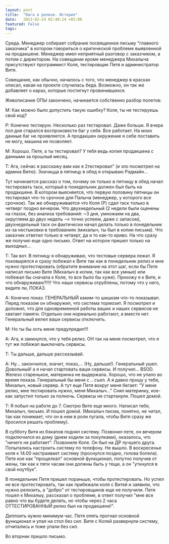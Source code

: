 ```yaml
---
layout: post
title:  "Бага в релизе. История"
date:   2013-02-24 02:40:14 +03:00
featured: False
tags: 
---
```

Среда. Менеджер собирает собрание посвященное письму "главного заказчика" в котором говориться о критической проблеме выявленной на продакшене. Менеджер имел неприятный разговор с заказчиком, а потом с директором. 
На совещании кроме менеджера Михалыча  присутствуют программист Коля, тестировщик Петя и администратор Витя. 

Совещание, как обычно, началось с того, что менеджер в красках описал, какая на проекте случилась беда. Возможно, он так же добавляет о карах, которые постигнут провинившихся. 

Живописание ОПЫ закончено, начинается собственно разбор полетов:

М: Как можно было допустить такую ошибку? Коля, ты не тестируешь свой код?

Р: Конечно тестирую. Несколько раз тестировал. Даже больше. Я вчера пол дня старался воспроизвести баг у себя. Все работает. На моих данные баг не проявляется. А продакшен окружение я себе поставить не могу, машина не позволяет.

М: Хорошо. Петя, а ты тестировал? У тебя ведь копия продакшена с данными за прошлый месяц.

Т: Ага, сейчас я расскажу вам как я 2тестировал" (и зло посмотрел на админа Витю). Значицца в пятницу в обед я открываю Рэдмайн...

Тут начинается рассказ о том, почему он только в пятницу в обед начал тестировать таск, который в понедельник должен был быть на продакшене. В котором выясняется, что первую половину пятницы он тестировал что-то срочное  для Палыча (менеджер, у которого все срочное). Так же обнаруживается что Коля (Р) сдал таск только в четверг поздно вечером. Что двухнедельный (2 недели были оценены на глазок, без анализа требований: ~3 дня, умножаем на два, округляем до двух недель --> точно успеем, даже с запасом), двухнедельный таск он фактически начал делать только в понедельник из-за нестыковки в требованиях (михалыч, ты был в копии письма). Что заказчик ответил только в четверг, да и то как-то криво. На что сразу же получил еще одно письмо. Ответ на которое пришел только на выходных...

Т: Так вот. В пятницу я обнаруживаю, что тестовые сервера лежат. Я поковырялся и сразу побежал к Вите так как в понедельник релиз и мне нужно протестировать (обратите внимание на этот шаг, если бы Петя написал письмо Вите (Михалыч в копии, так как все умные) или побежал бы сначала к Коле, то все было бы хуже). Прихожу я к Вите, и что обнаруживаю?!!!! Что наши сервисы отрублены, потому что у него, видите ли, ПОКАЗ.

А: Конечно показ. ГЕНЕРАЛЬНЫЙ каким-то шишкам что-то показывал.  Перед показом он обнаружил, что система тормозит. Я посмотрел и доложил, что для одновременной работы ваших и наших сервисов не хватает памяти. Отдельно они нормально работают, а вместе нет. Генеральный велел ваши сервисы отключить.

М: Но ты бы хоть меня предупредил!!!

А: Ага, я заикнулся, что у тебя релиз. ОН так на меня посмотрел, что я тут же побежал выключать сервисы.

Т: Ты дальше, дальше рассказывай.

А: Ну... закончился, значит, показ,... (Ну, дальше!). Генеральный ушел. Довольный! а я начал стартовать ваши сервисы. И получил... BSOD. Железо старенькое, материнка не выдержала. Хорошо, что не упало во время показа. Генеральный бы меня с .. съел.  А я давно прошу у тебя, Михалыч, новый сервер.
А тут еще Петя вокруг меня бегает: "У меня релиз, мне тестировать нужно, меня Михалыч..."
Снял материнку, кое-как запустил только за полночь. Сервисы не стартанули. Пошел домой.

Т: Я побыл на работе до 7. Смотрю Вите еще много. Написал тебе, Михалыч, письмо. И пошел домой. (Михалыч писма, понятно, не читал, так как понимает, что он в нем в роли пугала, чтобы Витя сразу же бросился решать проблему).

В субботу Витя из бэкапов поднял систему. Позвонил пете, он вечером подключился из дому (днем ходили за покупками), оказалось, что "ничего не работает". Позвониле Коле. Он был на ДР лучшего друга. Попытались настроить систему по телефону. Не вышло. В воскресенье коля к 14.00 настраивает систему (проснулся поздно, голова болела).
Петя кое как "прощелкал" основной функционал, попутно получив от жены, так как к пяти часам они должны быть у тещи, а он "уткнулся в свой ноутбук".

В понедельник Петя пришел пораньше, чтобы протестировать. Но успел не все протестировать, так как прибежали коля с Витей и заявили, что нужно релизить, а "добро" от тестировщиков еще не получили. Петя пошел к Михалыу, рассказал о проблеме, в ответ получил "мне все равно что вы будете делать, но чтобы через 2 часа ОТТЕСТИРОВАННЫЙ релиз был на продакшене!".

Деплоить нужно минимум час. Петя опять прогнал основной функционал и упал на стол без сил. Витя с Колей развернули систему, отчитались и тоже упали без сил.

Во вторник пришло письмо.


